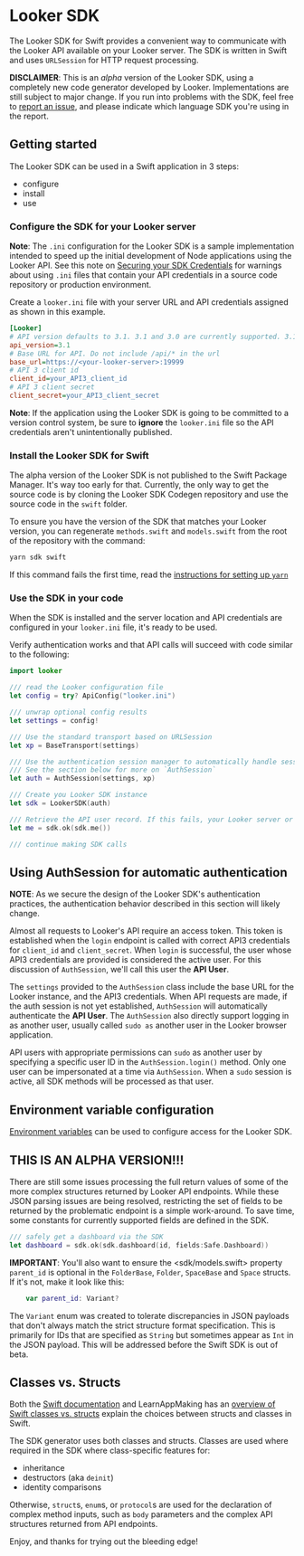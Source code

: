 # Looker SDK

The Looker SDK for Swift provides a convenient way to communicate with the Looker API available on your Looker server. The SDK is written in Swift and uses `URLSession` for HTTP request processing.

**DISCLAIMER**: This is an _alpha_ version of the Looker SDK, using a completely new code generator developed by Looker. Implementations are still subject to major change. If you run into problems with the SDK, feel free to [report an issue](https://github.com/looker-open-source/sdk-codegen/issues), and please indicate which language SDK you're using in the report.

## Getting started

The Looker SDK can be used in a Swift application in 3 steps:

* configure
* install
* use

### Configure the SDK for your Looker server

**Note**: The `.ini` configuration for the Looker SDK is a sample implementation intended to speed up the initial development of Node applications using the Looker API. See this note on [Securing your SDK Credentials](https://github.com/looker-open-source/sdk-codegen/blob/master/README.md#securing-your-sdk-credentials) for warnings about using `.ini` files that contain your API credentials in a source code repository or production environment.

Create a `looker.ini` file with your server URL and API credentials assigned as shown in this example.

```ini
[Looker]
# API version defaults to 3.1. 3.1 and 3.0 are currently supported. 3.1 is highly recommended.
api_version=3.1
# Base URL for API. Do not include /api/* in the url
base_url=https://<your-looker-server>:19999
# API 3 client id
client_id=your_API3_client_id
# API 3 client secret
client_secret=your_API3_client_secret
```

**Note**: If the application using the Looker SDK is going to be committed to a version control system, be sure to
**ignore** the `looker.ini` file so the API credentials aren't unintentionally published.

### Install the Looker SDK for Swift

The alpha version of the Looker SDK is not published to the Swift Package Manager. It's way too early for that. Currently, the only way to get the source code is by cloning the Looker SDK Codegen repository and use the source code in the `swift` folder.

To ensure you have the version of the SDK that matches your Looker version, you can regenerate `methods.swift` and `models.swift` from the root of the repository with the command:

```bash
yarn sdk swift
```

If this command fails the first time, read the [instructions for setting up `yarn`](https://github.com/looker-open-source/sdk-codegen/blob/master/README.md#using-the-yarnnode-based-generator)

### Use the SDK in your code

When the SDK is installed and the server location and API credentials are configured in your `looker.ini` file, it's ready to be used.

Verify authentication works and that API calls will succeed with code similar to the following:

```swift
import looker

/// read the Looker configuration file
let config = try? ApiConfig("looker.ini")

/// unwrap optional config results
let settings = config!

/// Use the standard transport based on URLSession
let xp = BaseTransport(settings)

/// Use the authentication session manager to automatically handle session expiration
/// See the section below for more on `AuthSession`
let auth = AuthSession(settings, xp)

/// Create you Looker SDK instance
let sdk = LookerSDK(auth)

/// Retrieve the API user record. If this fails, your Looker server or credentials are bad
let me = sdk.ok(sdk.me())

/// continue making SDK calls
```

## Using AuthSession for automatic authentication

**NOTE**: As we secure the design of the Looker SDK's authentication practices, the authentication behavior described in this section will likely change.

Almost all requests to Looker's API require an access token. This token is established when the `login` endpoint is called with correct API3 credentials for `client_id` and `client_secret`. When `login` is successful, the user whose API3 credentials are provided is considered the active user. For this discussion of `AuthSession`, we'll
call this user the **API User**.

The `settings` provided to the `AuthSession` class include the base URL for the Looker instance, and the API3 credentials. When API requests are made, if the auth session is not yet established, `AuthSession` will automatically authenticate the **API User**. The `AuthSession` also directly support logging in as another user, usually called `sudo as` another user in the Looker browser application.

API users with appropriate permissions can `sudo` as another user by specifying a specific user ID in the `AuthSession.login()` method. Only one user can be impersonated at a time via `AuthSession`. When a `sudo` session is active, all SDK methods will be processed as that user.

## Environment variable configuration

[Environment variables](https://github.com/looker-open-source/sdk-codegen#environment-variable-configuration) can be used to configure access for the Looker SDK.

## THIS IS AN ALPHA VERSION!!!

There are still some issues processing the full return values of some of the more complex structures returned by Looker API endpoints. While these JSON parsing issues are being resolved, restricting the set of fields to be returned by the problematic endpoint is a simple work-around. To save time, some constants for currently supported fields are defined in the SDK.

```swift
/// safely get a dashboard via the SDK
let dashboard = sdk.ok(sdk.dashboard(id, fields:Safe.Dashboard))

```

**IMPORTANT**: You'll also want to ensure the <sdk/models.swift> property `parent_id` is optional in the `FolderBase`, `Folder`, `SpaceBase` and `Space` structs. If it's not, make it look like this:

```swift
    var parent_id: Variant?
```

The `Variant` enum was created to tolerate discrepancies in JSON payloads that don't always match the strict structure format specification. This is primarily for IDs that are specified as `String` but sometimes appear as `Int` in the JSON payload. This will be addressed before the Swift SDK is out of beta.

## Classes vs. Structs

Both the [Swift documentation](https://developer.apple.com/documentation/swift/choosing_between_structures_and_classes) and LearnAppMaking has an  [overview of Swift classes vs. structs](https://learnappmaking.com/struct-vs-class-swift-how-to/) explain the choices between structs and classes in Swift.

The SDK generator uses both classes and structs. Classes are used where required in the SDK where class-specific features for:

* inheritance
* destructors (aka `deinit`)
* identity comparisons

Otherwise, `struct`s, `enum`s, or `protocol`s are used for the declaration of complex method inputs, such as `body` parameters and the complex API structures returned from API endpoints.

Enjoy, and thanks for trying out the bleeding edge!
